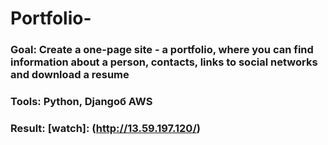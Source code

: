 # Portfolio-
### Goal: Create a one-page site - a portfolio, where you can find information about a person, contacts, links to social networks and download a resume
### Tools: Python, Djangoб AWS
### Result: [watch]: (http://13.59.197.120/)

